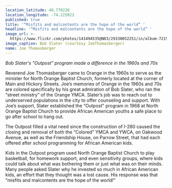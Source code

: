 ```yaml
---
location_latitude: 40.770228
location_longitude: -74.225823
published: true
title: '“Misfits and malcontents are the hope of the world” '
headline: '“Misfits and malcontents are the hope of the world” '
image_url: >-
  https://www.flickr.com/photos/141494535@N03/29330052251/in/album-72157673225101106/
image_caption: Bob Slater (courtesy JoeThomasberger)
name: Joe Thomasberger
---
```

_Bob Slater's "Outpost" program made a difference in the 1960s and 70s_

Reverend Joe Thomasberger came to Orange in the 1960s to serve as the minister for North Orange Baptist Church, formerly located at the corner of Main and Hickory Streets. Joe’s memories of Orange in the 1960s and 70s are colored specifically by his great admiration of Bob Slater, who ran the “street ministry” of the Orange YMCA. Slater’s job was to reach out to underserved populations in the city to offer counseling and support. With Joe’s support, Slater established the “Outpost” program in 1968 at North Orange Baptist Church to provide African American youths a safe place to go after school to hang out. 

The Outpost filled a vital need since the construction of I-280 caused the closing and removal of both the “Colored” YMCA and YWCA, on Oakwood Avenue, as well as the Friendship House, on Parrow Street, that had each offered after school programming for African American kids. 

Kids in the Outpost program used North Orange Baptist Church to play basketball, for homework support, and even sensitivity groups, where kids could talk about what was bothering them or just what was on their minds. Many people asked Slater why he invested so much in African American kids, an effort that they thought was a lost cause. His response was that “misfits and malcontents are the hope of the world!” 
